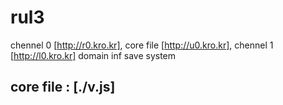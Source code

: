 # rul3

chennel 0 [http://r0.kro.kr], core file [http://u0.kro.kr], chennel 1 [http://l0.kro.kr] domain inf save system

## core file : [./v.js]
